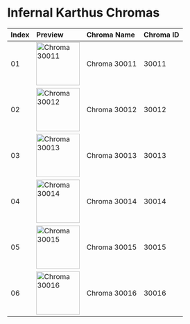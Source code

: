 # Infernal Karthus Chromas

| Index | Preview | Chroma Name | Chroma ID |
|:---|:---|:---|:---|
| 01 | <img src='https://raw.communitydragon.org/latest/plugins/rcp-be-lol-game-data/global/default/v1/champion-chroma-images/30/30011.png' alt='Chroma 30011' width='100'> | Chroma 30011 | 30011 |
| 02 | <img src='https://raw.communitydragon.org/latest/plugins/rcp-be-lol-game-data/global/default/v1/champion-chroma-images/30/30012.png' alt='Chroma 30012' width='100'> | Chroma 30012 | 30012 |
| 03 | <img src='https://raw.communitydragon.org/latest/plugins/rcp-be-lol-game-data/global/default/v1/champion-chroma-images/30/30013.png' alt='Chroma 30013' width='100'> | Chroma 30013 | 30013 |
| 04 | <img src='https://raw.communitydragon.org/latest/plugins/rcp-be-lol-game-data/global/default/v1/champion-chroma-images/30/30014.png' alt='Chroma 30014' width='100'> | Chroma 30014 | 30014 |
| 05 | <img src='https://raw.communitydragon.org/latest/plugins/rcp-be-lol-game-data/global/default/v1/champion-chroma-images/30/30015.png' alt='Chroma 30015' width='100'> | Chroma 30015 | 30015 |
| 06 | <img src='https://raw.communitydragon.org/latest/plugins/rcp-be-lol-game-data/global/default/v1/champion-chroma-images/30/30016.png' alt='Chroma 30016' width='100'> | Chroma 30016 | 30016 |
